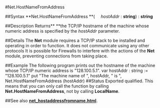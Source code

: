 
#Net.HostNameFromAddress

##Syntax
**Net.HostNameFromAddress **(     *hostAddr* : **string**) : **string**

##Description
Returns** **the TCP/IP hostname of the machine whose numeric address is specified by the *hostAddr* parameter.

##Details
The **Net** module requires a TCP/IP stack to be installed and operating in order to function. It does not communicate using any other protocols
It is possible for Firewalls to interfere with the actions of the **Net** module, preventing connections from taking place.

##Example
The following program prints out the hostname of the machine whose TCP/IP numeric address is "128.100.5.1".
        var hostAddr : string := "128.100.5.1"
        put "The machine name of ", hostAddr, " is ", 
            Net.HostNameFromAddress (hostAddr)
##Status
Exported qualified.
This means that you can only call the function by calling **Net.HostNameFromAddress**, not by calling **LocalName**.

##See also
**[net_hostaddressfromname.html](Net.HostAddressFromName)**.
